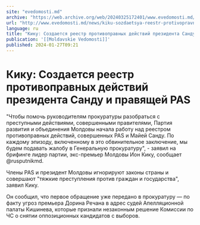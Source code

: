 ```yaml
---
site: "evedomosti.md"
archive: "https://web.archive.org/web/20240325172401/www.evedomosti.md/news/kiku-sozdaetsya-reestr-protivopravnyh-dejstvij-prezidenta-sa"
url: "http://www.evedomosti.md/news/kiku-sozdaetsya-reestr-protivopravnyh-dejstvij-prezidenta-sa"
language: ru
title: "Кику: Создается реестр противоправных действий президента Санду и правящей PAS"
publication: '[[Moldavskie Vedomosti]]'
published: 2024-01-27T09:21
---
```


# Кику: Создается реестр противоправных действий президента Санду и правящей PAS

"Чтобы помочь руководителям прокуратуры разобраться с преступными действиями, совершенными правителями, Партия развития и объединения Молдовы начала работу над реестром противоправных действий, совершенных PAS и Майей Санду. По каждому эпизоду, включенному в это обвинительное заключение, мы будем подавать жалобу в Генеральную прокуратуру", - заявил на брифинге лидер партии, экс-премьер Молдовы Ион Кику, сообщает @rusputnikmd.

Члены PAS и президент Молдовы игнорируют законы страны и совершают "тяжкие преступления против граждан и государства", заявил Кику.

Он сообщил, что первое обращение уже передано в прокуратуру — по факту угроз премьера Дорина Речана в адрес судей Апелляционной палаты Кишинева, которые признали незаконным решение Комиссии по ЧС о снятии оппозиционных кандидатов с выборов.
